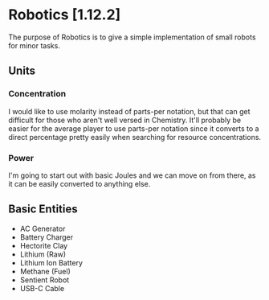 Robotics [1.12.2]
=================

The purpose of Robotics is to give a simple implementation of small robots for minor tasks.

Units
-----

### Concentration

I would like to use molarity instead of parts-per notation, but that can get difficult for those who aren't well versed in Chemistry.  It'll probably be easier for the average player to use parts-per notation since it converts to a direct percentage pretty easily when searching for resource concentrations.

### Power

I'm going to start out with basic Joules and we can move on from there, as it can be easily converted to anything else.

Basic Entities
--------------

- AC Generator
- Battery Charger
- Hectorite Clay
- Lithium (Raw)
- Lithium Ion Battery
- Methane (Fuel)
- Sentient Robot
- USB-C Cable
